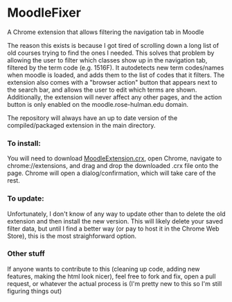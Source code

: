 # MoodleFixer
A Chrome extension that allows filtering the navigation tab in Moodle

The reason this exists is because I got tired of scrolling down a long list of old courses trying to find the ones I needed.  This solves that problem by allowing the user to filter which classes show up in the navigation tab, filtered by the term code (e.g. 1516F).  It autodetects new term codes/names when moodle is loaded, and adds them to the list of codes that it filters.  The extension also comes with a "browser action" button that appears next to the search bar, and allows the user to edit which terms are shown.  Additionally, the extension will never affect any other pages, and the action button is only enabled on the moodle.rose-hulman.edu domain.

The repository will always have an up to date version of the compiled/packaged extension in the main directory.

### To install:
You will need to download [MoodleExtension.crx](https://github.com/ZacDavidsen/MoodleFixer/blob/master/MoodleExtension.crx), open Chrome, navigate to chrome://extensions, and drag and drop the downloaded .crx file onto the page. Chrome will open a dialog/confirmation, which will take care of the rest.

### To update:
Unfortunately, I don't know of any way to update other than to delete the old extension and then install the new version.  This will likely delete your saved filter data, but until I find a better way (or pay to host it in the Chrome Web Store), this is the most straighforward option.  

### Other stuff
If anyone wants to contribute to this (cleaning up code, adding new features, making the html look nicer), feel free to fork and fix, open a pull request, or whatever the actual process is (I'm pretty new to this so I'm still figuring things out)
